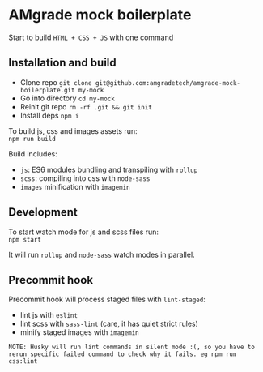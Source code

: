 # AMgrade mock boilerplate
Start to build `HTML + CSS + JS` with one command  
  
## Installation and build
- Clone repo `git clone git@github.com:amgradetech/amgrade-mock-boilerplate.git my-mock`
- Go into directory `cd my-mock`
- Reinit git repo `rm -rf .git && git init`
- Install deps `npm i`

To build js, css and images assets run:  
`npm run build`  
  
Build includes:  
- `js`:  ES6 modules bundling and transpiling with `rollup`
- `scss`: compiling into css with `node-sass`
- `images` minification with `imagemin`
  
## Development  
To start watch mode for js and scss files run:  
`npm start`

It will run `rollup` and `node-sass` watch modes in parallel.

## Precommit hook
Precommit hook will process staged files with `lint-staged`: 
- lint js with `eslint`
- lint scss with `sass-lint` (care, it has quiet strict rules)
- minify staged images with `imagemin`  
  
`NOTE: Husky will run lint commands in silent mode :(, so you have to rerun specific failed command to check why it fails. eg npm run css:lint`

